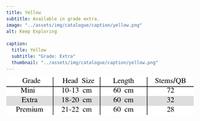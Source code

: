 ```yaml
---
title: Yellow
subtitle: Available in grade extra.
image: "../assets/img/catalogue/caption/yellow.png"
alt: Keep Exploring

caption: 
  title: Yellow
  subtitle: "Grade: Extra"
  thumbnail: "../assets/img/catalogue/caption/yellow.png"
---
```



![sizes](/assets/img/catalogue/sizes.png)


<!-- 

| Grade | Head Size | Length | Stems/QB |
|-------|-----------|--------|----------|
| Extra |  18-20 cm | 60 cm  |    32    |

| Grade | Head Size | Length | Stems/QB |
|---|---|---|---|
| Extra | 18-20 cm | 60 cm | 32 |
| Premium | 21-22 cm | 60 cm | 28 |

| Grade | Head Size | Length | Stems/QB |
|---|---|---|---|
| Mini | 10-13 cm | 60 cm | 72 | -->